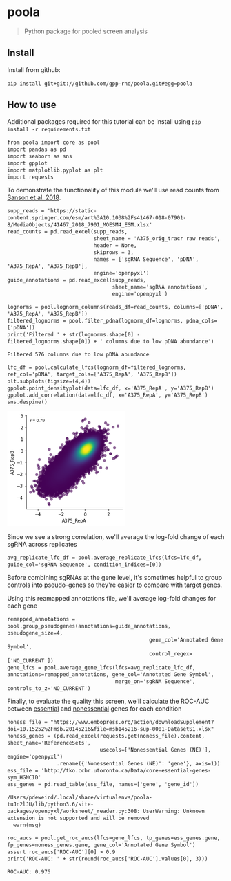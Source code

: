 # poola
> Python package for pooled screen analysis


## Install

Install from github:

`pip install git+git://github.com/gpp-rnd/poola.git#egg=poola`

## How to use

Additional packages required for this tutorial can be install using `pip install -r requirements.txt`

```
from poola import core as pool
import pandas as pd
import seaborn as sns
import gpplot
import matplotlib.pyplot as plt
import requests
```

To demonstrate the functionality of this module we'll use read counts from [Sanson et al. 2018](https://doi.org/10.1038/s41467-018-07901-8).

```
supp_reads = 'https://static-content.springer.com/esm/art%3A10.1038%2Fs41467-018-07901-8/MediaObjects/41467_2018_7901_MOESM4_ESM.xlsx'
read_counts = pd.read_excel(supp_reads,
                            sheet_name = 'A375_orig_tracr raw reads', 
                            header = None,
                            skiprows = 3, 
                            names = ['sgRNA Sequence', 'pDNA', 'A375_RepA', 'A375_RepB'], 
                            engine='openpyxl')
guide_annotations = pd.read_excel(supp_reads,
                                  sheet_name='sgRNA annotations', 
                                  engine='openpyxl')
```

```
lognorms = pool.lognorm_columns(reads_df=read_counts, columns=['pDNA', 'A375_RepA', 'A375_RepB'])
filtered_lognorms = pool.filter_pdna(lognorm_df=lognorms, pdna_cols=['pDNA'])
print('Filtered ' + str(lognorms.shape[0] - filtered_lognorms.shape[0]) + ' columns due to low pDNA abundance')
```

    Filtered 576 columns due to low pDNA abundance


```
lfc_df = pool.calculate_lfcs(lognorm_df=filtered_lognorms, ref_col='pDNA', target_cols=['A375_RepA', 'A375_RepB'])
plt.subplots(figsize=(4,4))
gpplot.point_densityplot(data=lfc_df, x='A375_RepA', y='A375_RepB')
gpplot.add_correlation(data=lfc_df, x='A375_RepA', y='A375_RepB')
sns.despine()
```


![png](docs/images/output_8_0.png)


Since we see a strong correlation, we'll average the log-fold change of each sgRNA across replicates

```
avg_replicate_lfc_df = pool.average_replicate_lfcs(lfcs=lfc_df, guide_col='sgRNA Sequence', condition_indices=[0])
```

Before combining sgRNAs at the gene level, it's sometimes helpful to group controls into pseudo-genes so they're easier to compare with target genes.

Using this reamapped annotations file, we'll average log-fold changes for each gene

```
remapped_annotations = pool.group_pseudogenes(annotations=guide_annotations, pseudogene_size=4, 
                                              gene_col='Annotated Gene Symbol', 
                                              control_regex=['NO_CURRENT'])
gene_lfcs = pool.average_gene_lfcs(lfcs=avg_replicate_lfc_df, annotations=remapped_annotations, gene_col='Annotated Gene Symbol',
                                   merge_on='sgRNA Sequence', controls_to_z='NO_CURRENT')
```

Finally, to evaluate the quality this screen, we'll calculate the ROC-AUC between [essential](https://doi.org/10.1016/j.cell.2015.11.015) and [nonessential](https://doi.org/10.15252/msb.20145216) genes for each condition

```
noness_file = "https://www.embopress.org/action/downloadSupplement?doi=10.15252%2Fmsb.20145216&file=msb145216-sup-0001-DatasetS1.xlsx"
noness_genes = (pd.read_excel(requests.get(noness_file).content, sheet_name='ReferenceSets', 
                              usecols=['Nonessential Genes (NE)'], engine='openpyxl')
                .rename({'Nonessential Genes (NE)': 'gene'}, axis=1))
ess_file = 'http://tko.ccbr.utoronto.ca/Data/core-essential-genes-sym_HGNCID'
ess_genes = pd.read_table(ess_file, names=['gene', 'gene_id'])
```

    /Users/pdeweird/.local/share/virtualenvs/poola-tuJn2lJU/lib/python3.6/site-packages/openpyxl/worksheet/_reader.py:308: UserWarning: Unknown extension is not supported and will be removed
      warn(msg)


```
roc_aucs = pool.get_roc_aucs(lfcs=gene_lfcs, tp_genes=ess_genes.gene, fp_genes=noness_genes.gene, gene_col='Annotated Gene Symbol')
assert roc_aucs['ROC-AUC'][0] > 0.9
print('ROC-AUC: ' + str(round(roc_aucs['ROC-AUC'].values[0], 3)))
```

    ROC-AUC: 0.976

